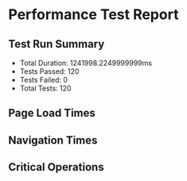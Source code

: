 # Performance Test Report

## Test Run Summary
- Total Duration: 1241998.2249999999ms
- Tests Passed: 120
- Tests Failed: 0
- Total Tests: 120

## Page Load Times

## Navigation Times

## Critical Operations
